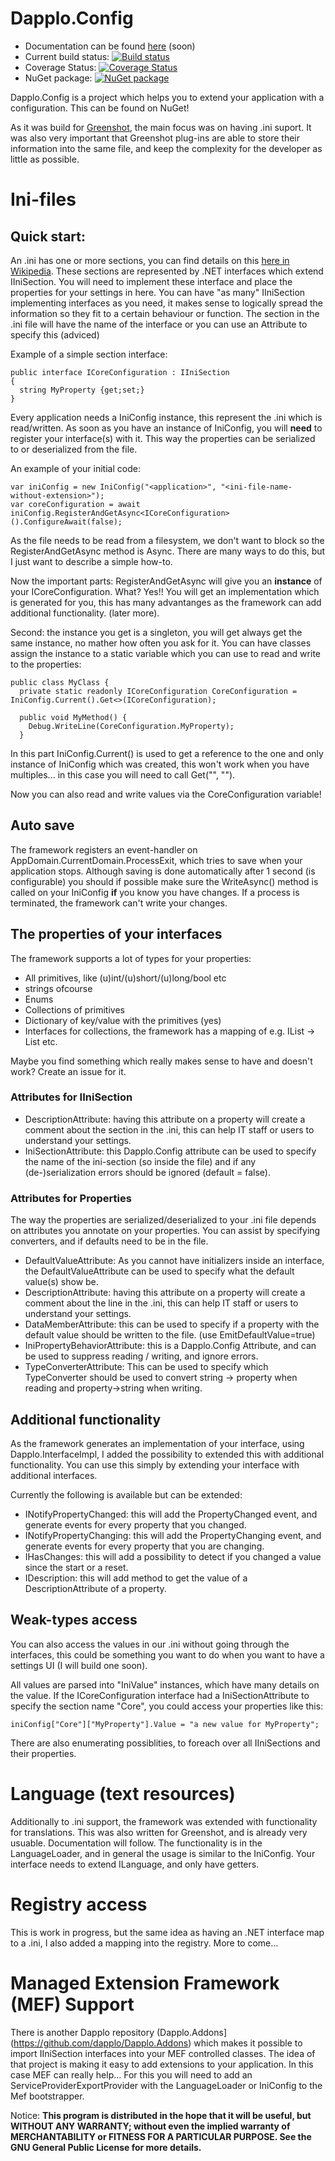 Dapplo.Config
=============

- Documentation can be found [here](http://www.dapplo.net/blocks/Dapplo.Config) (soon)
- Current build status: [![Build status](https://ci.appveyor.com/api/projects/status/ujfvy3g49g6a1d1q?svg=true)](https://ci.appveyor.com/project/dapplo/dapplo-config)
- Coverage Status: [![Coverage Status](https://coveralls.io/repos/github/dapplo/Dapplo.Config/badge.svg?branch=master)](https://coveralls.io/github/dapplo/Dapplo.Config?branch=master)
- NuGet package: [![NuGet package](https://badge.fury.io/nu/Dapplo.Config.svg)](https://badge.fury.io/nu/Dapplo.Config)

Dapplo.Config is a project which helps you to extend your application with a configuration.
This can be found on NuGet!

As it was build for [Greenshot](https://github.com/greenshot/greenshot), the main focus was on having .ini suport.
It was also very important that Greenshot plug-ins are able to store their information into the same file, and keep the complexity for the developer as little as possible.


# Ini-files

## Quick start:

An .ini has one or more sections, you can find details on this [here in Wikipedia](https://en.wikipedia.org/wiki/INI_file).
These sections are represented by .NET interfaces which extend IIniSection.
You will need to implement these interface and place the properties for your settings in here.
You can have "as many" IIniSection implementing interfaces as you need, it makes sense to logically spread the information so they fit to a certain behaviour or function.
The section in the .ini file will have the name of the interface or you can use an Attribute to specify this (adviced) 

Example of a simple section interface:
```
public interface ICoreConfiguration : IIniSection
{
  string MyProperty {get;set;}
}
```

Every application needs a IniConfig instance, this represent the .ini which is read/written.
As soon as you have an instance of IniConfig, you will **need** to register your interface(s) with it.
This way the properties can be serialized to or deserialized from the file.

An example of your initial code:
```
var iniConfig = new IniConfig("<application>", "<ini-file-name-without-extension>");
var coreConfiguration = await iniConfig.RegisterAndGetAsync<ICoreConfiguration>().ConfigureAwait(false);
```
As the file needs to be read from a filesystem, we don't want to block so the RegisterAndGetAsync method is Async.
There are many ways to do this, but I just want to describe a simple how-to.

Now the important parts:
RegisterAndGetAsync will give you an **instance** of your ICoreConfiguration. What? Yes!!
You will get an implementation which is generated for you, this has many advantanges as the framework can add additional functionality. (later more).

Second: the instance you get is a singleton, you will get always get the same instance, no mather how often you ask for it.
You can have classes assign the instance to a static variable which you can use to read and write to the properties:
```
public class MyClass {
  private static readonly ICoreConfiguration CoreConfiguration = IniConfig.Current().Get<>(ICoreConfiguration);
  
  public void MyMethod() {
    Debug.WriteLine(CoreConfiguration.MyProperty);
  }
```
In this part IniConfig.Current() is used to get a reference to the one and only instance of IniConfig which was created, this won't work when you have multiples... in this case you will need to call Get("<application>", "<ini-file-name-without-extension>").

Now you can also read and write values via the CoreConfiguration variable!

## Auto save

The framework registers an event-handler on AppDomain.CurrentDomain.ProcessExit, which tries to save when your application stops.
Although saving is done automatically after 1 second (is configurable) you should if possible make sure the WriteAsync() method is called on your IniConfig **if** you know you have changes. If a process is terminated, the framework can't write your changes.

## The properties of your interfaces

The framework supports a lot of types for your properties:
* All primitives, like (u)int/(u)short/(u)long/bool etc
* strings ofcourse
* Enums
* Collections of primitives
* Dictionary of key/value with the primitives (yes)
* Interfaces for collections, the framework has a mapping of e.g. IList -> List etc.

Maybe you find something which really makes sense to have and doesn't work? Create an issue for it.

### Attributes for IIniSection

* DescriptionAttribute: having this attribute on a property will create a comment about the section in the .ini, this can help IT staff or users to understand your settings.
* IniSectionAttribute: this Dapplo.Config attribute can be used to specify the name of the ini-section (so inside the file) and if any (de-)serialization errors should be ignored (default = false).

### Attributes for Properties

The way the properties are serialized/deserialized to your .ini file depends on attributes you annotate on your properties.
You can assist by specifying converters, and if defaults need to be in the file.

* DefaultValueAttribute: As you cannot have initializers inside an interface, the DefaultValueAttribute can be used to specify what the default value(s) show be.
* DescriptionAttribute: having this attribute on a property will create a comment about the line in the .ini, this can help IT staff or users to understand your settings.
* DataMemberAttribute: this can be used to specify if a property with the default value should be written to the file. (use EmitDefaultValue=true)
* IniPropertyBehaviorAttribute: this is a Dapplo.Config Attribute, and can be used to suppress reading / writing, and ignore errors.
* TypeConverterAttribute: This can be used to specify which TypeConverter should be used to convert string -> property when reading and property->string when writing.


## Additional functionality

As the framework generates an implementation of your interface, using Dapplo.InterfaceImpl, I added the possibility to extended this with additional functionality.
You can use this simply by extending your interface with additional interfaces.

Currently the following is available but can be extended:
* INotifyPropertyChanged: this will add the PropertyChanged event, and generate events for every property that you changed.
* INotifyPropertyChanging: this will add the PropertyChanging event, and generate events for every property that you are changing.
* IHasChanges: this will add a possibility to detect if you changed a value since the start or a reset.
* IDescription: this will add method to get the value of a DescriptionAttribute of a property.

## Weak-types access

You can also access the values in our .ini without going through the interfaces, this could be something you want to do when you want to have a settings UI (I will build one soon).

All values are parsed into "IniValue" instances, which have many details on the value.
If the ICoreConfiguration interface had a IniSectionAttribute to specify the section name "Core", you could access your properties like this:

```
iniConfig["Core"]["MyProperty"].Value = "a new value for MyProperty";
```
There are also enumerating possiblities, to foreach over all IIniSections and their properties.


# Language (text resources)

Additionally to .ini support, the framework was extended with functionality for translations.
This was also written for Greenshot, and is already very usuable. Documentation will follow.
The functionality is in the LanguageLoader, and in general the usage is similar to the IniConfig.
Your interface needs to extend ILanguage, and only have getters.


# Registry access

This is work in progress, but the same idea as having an .NET interface map to a .ini, I also added a mapping into the registry.
More to come...


# Managed Extension Framework (MEF) Support

There is another Dapplo repository (Dapplo.Addons](https://github.com/dapplo/Dapplo.Addons) which makes it possible to import IIniSection interfaces into your MEF controlled classes. The idea of that project is making it easy to add extensions to your application. In this case MEF can really help...
For this you will need to add an ServiceProviderExportProvider with the LanguageLoader or IniConfig to the Mef bootstrapper.

Notice:
**This program is distributed in the hope that it will be useful, but WITHOUT ANY WARRANTY; without even the implied warranty of MERCHANTABILITY or FITNESS FOR A PARTICULAR PURPOSE.  See the GNU General Public License for more details.**
